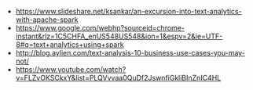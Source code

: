 * https://www.slideshare.net/ksankar/an-excursion-into-text-analytics-with-apache-spark
* https://www.google.com/webhp?sourceid=chrome-instant&rlz=1C5CHFA_enUS548US548&ion=1&espv=2&ie=UTF-8#q=text+analytics+using+spark
* http://blog.aylien.com/text-analysis-10-business-use-cases-you-may-not/
* https://www.youtube.com/watch?v=FLZvOKSCkxY&list=PLQVvvaa0QuDf2JswnfiGkliBInZnIC4HL

